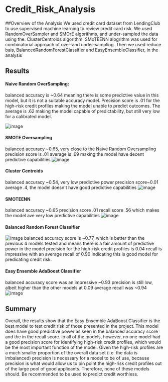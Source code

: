 # Credit_Risk_Analysis

##Overview of the Analysis
We used credit card dataset from LendingClub to use supervised machine learning to review credit card risk. We used RandomOverSampler and SMOrE algorithms, and under-sampled the data using the.  ClusterCentroids algorithm. SMoTEENN alogrithm was used for combinatorial approach of over-and under-sampling. Then we used reduce bais, BalancedRandomForestClassifier and EasyEnsembleClassifier, in the analysis

## Results
#### Naive Random OverSampling: 
balanced accuracy is ~0.64 meaning there is some predictive value in this model, but it is not a suitable accuracy model. Precision score is .01 for the high-risk credit profiles making the model unable to predict outcomes. The average is .62 making the model capable of predictability, but still very low for a calibrated model.

![image](https://user-images.githubusercontent.com/74630767/117556047-d991da80-b032-11eb-8007-b02f945bbc10.png)
#### SMOTE Oversampling
balanced accuracy ~0.65, very close to the Naive Random Oversampling
precision score is .01
average is .69 making the model have decent predictive capabilities
![image](https://user-images.githubusercontent.com/74630767/117556074-05ad5b80-b033-11eb-991a-19292f978445.png)

#### Cluster Centroids
balanced accuracy ~0.54, very low predictive power
precision score~0.01
average .4, the model doesn't have good predictive capabilities
![image](https://user-images.githubusercontent.com/74630767/117556089-2aa1ce80-b033-11eb-80a5-ff50690e53f8.png)

#### SMOTEENN
balanced accuracy ~0.65
precision score .01
recall score .56 which makes the model ave very low predictive capabilities
![image](https://user-images.githubusercontent.com/74630767/117556108-5755e600-b033-11eb-8d1b-636c9a1ae839.png)

#### Balanced Random Forest Classifier

![image](https://user-images.githubusercontent.com/74630767/117556116-76ed0e80-b033-11eb-8d6c-4cfdaca952fb.png)
balanced accuracy score is ~0.77, which is better than the previous 4 models tested and means there is a fair amount of predictive power in the model
precision for the high-risk credit profiles is 0.04
recall is impressive with an average recall of 0.90 indicating this is good model for predicating credit risk.
#### Easy Ensemble AdaBoost Classifier
balanced accuracy score was an impressive ~0.93 
precision is still low, albeit higher than the other models at 0.09
average recall was ~0.94
![image](https://user-images.githubusercontent.com/74630767/117556116-76ed0e80-b033-11eb-8d6c-4cfdaca952fb.png)

## Summary
Overall, the results show that the Easy Ensemble AdaBoost Classifier is the best model to test credit risk of those presented in the project. This model does have good predictive power as seen in the balanced accuracy score and the in the recall score. In all of the models, however, no one model had a good precision score for identifying high-risk credit profiles, which would be the most important function of the model. Given the high-risk profiles are a much smaller proportion of the overall data set (i.e. the data is imbalanced) precision is necessary for a model to be of use, because precision is what would allow us to pin point the high-risk credit profiles out of the large pool of good applicants. Therefore, none of these models should. Be recommended to be used to predict credit worthless.
